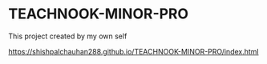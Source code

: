 # TEACHNOOK-MINOR-PRO
This project  created by my own self


https://shishpalchauhan288.github.io/TEACHNOOK-MINOR-PRO/index.html
